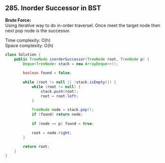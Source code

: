 ## 285. Inorder Successor in BST

**Brute Force:**   
Using iterative way to do in-order traversel. Once meet the target node then next pop node is the successor.

Time complexity: O(h)   
Space complexity: O(h)

```java
class Solution {
    public TreeNode inorderSuccessor(TreeNode root, TreeNode p) {
        Deque<TreeNode> stack = new ArrayDeque<>();
        
        boolean found = false;
        
        while (root != null || !stack.isEmpty()) {
            while (root != null) {
                stack.push(root);
                root = root.left;
            }
            
            TreeNode node = stack.pop();
            if (found) return node;
            
            if (node == p) found = true;
            
            root = node.right;            
        }
        
        return root;
    }
}
```
